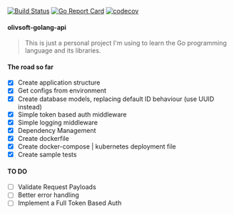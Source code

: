 [![Build Status](https://travis-ci.com/erickoliv/finances-api.svg?branch=master)](https://travis-ci.com/erickoliv/finances-api)
[![Go Report Card](https://goreportcard.com/badge/github.com/erickoliv/finances-api)](https://goreportcard.com/report/github.com/erickoliv/finances-api)
[![codecov](https://codecov.io/gh/erickoliv/finances-api/branch/master/graph/badge.svg)](https://codecov.io/gh/erickoliv/finances-api)
#### olivsoft-golang-api
> This is just a personal project I'm using to learn the Go programming language and its libraries.
#### The road so far
- [x] Create application structure
- [x] Get configs from environment
- [x] Create database models, replacing default ID behaviour (use UUID instead)
- [x] Simple token based auth middleware
- [x] Simple logging middleware
- [x] Dependency Management
- [x] Create dockerfile
- [x] Create docker-compose | kubernetes deployment file
- [x] Create sample tests

#### TO DO
- [ ] Validate Request Payloads
- [ ] Better error handling
- [ ] Implement a Full Token Based Auth
